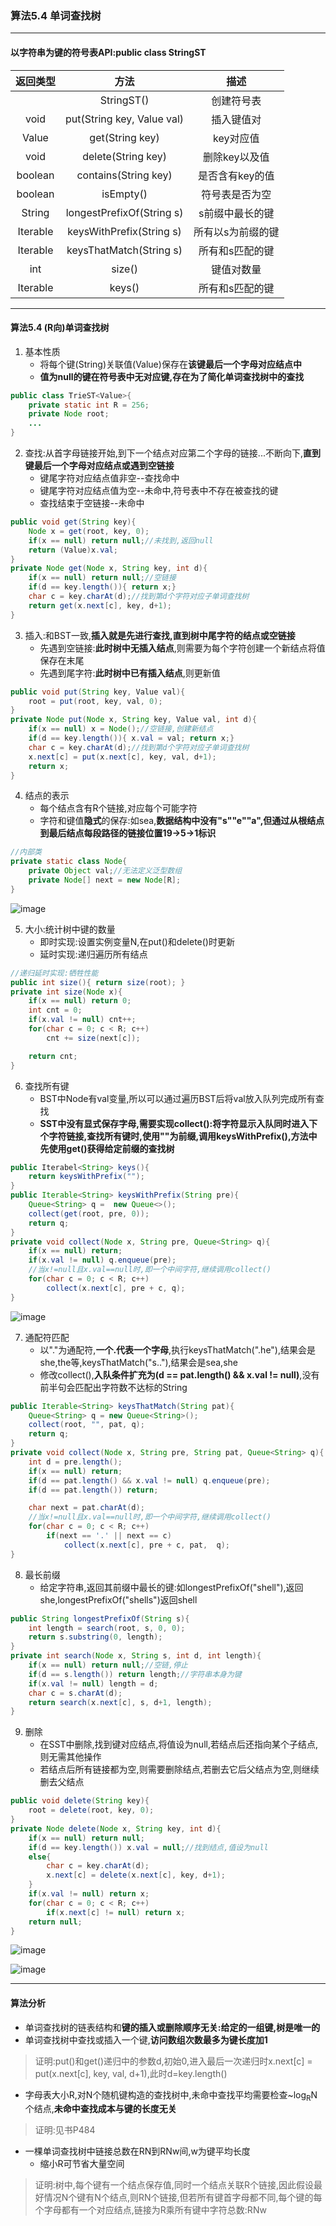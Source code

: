 ### 算法5.4 单词查找树
---

#### 以字符串为键的符号表API:public class StringST<Value>

|返回类型|方法|描述|
|:-:|:-:|:-:|
||StringST()|创建符号表|
|void|put(String key, Value val)|插入键值对|
|Value|get(String key)|key对应值|
|void|delete(String key)|删除key以及值|
|boolean|contains(String key)|是否含有key的值|
|boolean|isEmpty()|符号表是否为空|
|String|longestPrefixOf(String s)|s前缀中最长的键|
|Iterable<String>|keysWithPrefix(String s)|所有以s为前缀的键|
|Iterable<String>|keysThatMatch(String s)|所有和s匹配的键|
|int|size()|键值对数量|
|Iterable<String>|keys()|所有和s匹配的键|

---

#### 算法5.4 (R向)单词查找树
1. 基本性质
    + 将每个键(String)关联值(Value)保存在**该键最后一个字母对应结点中**
    + **值为null的键在符号表中无对应键,存在为了简化单词查找树中的查找**
```Java
public class TrieST<Value>{
    private static int R = 256;
    private Node root;
    ...
}
```
2. 查找:从首字母链接开始,到下一个结点对应第二个字母的链接...不断向下,**直到键最后一个字母对应结点或遇到空链接**
    + 键尾字符对应结点值非空--查找命中
    + 键尾字符对应结点值为空--未命中,符号表中不存在被查找的键
    + 查找结束于空链接--未命中
```Java
public void get(String key){
    Node x = get(root, key, 0);
    if(x == null) return null;//未找到,返回null
    return (Value)x.val;
}
private Node get(Node x, String key, int d){
    if(x == null) return null;//空链接
    if(d == key.length()){ return x;}
    char c = key.charAt(d);//找到第d个字符对应子单词查找树
    return get(x.next[c], key, d+1);
}
```
3. 插入:和BST一致,**插入就是先进行查找,直到树中尾字符的结点或空链接**
    + 先遇到空链接:**此时树中无插入结点**,则需要为每个字符创建一个新结点将值保存在末尾
    + 先遇到尾字符:**此时树中已有插入结点**,则更新值
```Java
public void put(String key, Value val){
    root = put(root, key, val, 0);
}
private Node put(Node x, String key, Value val, int d){
    if(x == null) x = Node();//空链接,创建新结点
    if(d == key.length()){ x.val = val; return x;}
    char c = key.charAt(d);//找到第d个字符对应子单词查找树
    x.next[c] = put(x.next[c], key, val, d+1);
    return x;
}
```
4. 结点的表示
    + 每个结点含有R个链接,对应每个可能字符
    + 字符和键值**隐式**的保存:如sea,**数据结构中没有"s""e""a",但通过从根结点到最后结点每段路径的链接位置19->5->1标识**
```Java
//内部类
private static class Node{
    private Object val;//无法定义泛型数组
    private Node[] next = new Node[R];
}
```

![image](https://github.com/NepJNQ/algs4Note/raw/master/5-String/node.png)

5. 大小:统计树中键的数量
    + 即时实现:设置实例变量N,在put()和delete()时更新
    + 延时实现:递归遍历所有结点
```Java
//递归延时实现:牺牲性能
public int size(){ return size(root); }
private int size(Node x){
    if(x == null) return 0;
    int cnt = 0;
    if(x.val != null) cnt++;
    for(char c = 0; c < R; c++)
        cnt += size(next[c]);

    return cnt;
}  
```
6. 查找所有键
    + BST中Node有val变量,所以可以通过遍历BST后将val放入队列完成所有查找
    + **SST中没有显式保存字母,需要实现collect():将字符显示入队同时进入下个字符链接,查找所有键时,使用""为前缀,调用keysWithPrefix(),方法中先使用get()获得给定前缀的查找树**
```Java
public Iterabel<String> keys(){
    return keysWithPrefix("");
}
public Iterable<String> keysWithPrefix(String pre){
    Queue<String> q =  new Queue<>();
    collect(get(root, pre, 0));
    return q;
}
private void collect(Node x, String pre, Queue<String> q){
    if(x == null) return;
    if(x.val != null) q.enqueue(pre);
    //当x!=null且x.val==null时,即一个中间字符,继续调用collect()
    for(char c = 0; c < R; c++)
        collect(x.next[c], pre + c, q);
}
```

![image](https://github.com/NepJNQ/algs4Note/raw/master/5-String/STget.png)

7. 通配符匹配
    + 以"."为通配符,**一个.代表一个字母**,执行keysThatMatch(".he"),结果会是she,the等,keysThatMatch("s.."),结果会是sea,she
    + 修改collect(),**入队条件扩充为(d == pat.length() && x.val != null)**,没有前半句会匹配出字符数不达标的String
```Java
public Iterable<String> keysThatMatch(String pat){
    Queue<String> q = new Queue<String>();
    collect(root, "", pat, q);
    return q;
}
private void collect(Node x, String pre, String pat, Queue<String> q){
    int d = pre.length();
    if(x == null) return;
    if(d == pat.length() && x.val != null) q.enqueue(pre);
    if(d == pat.length()) return;

    char next = pat.charAt(d);
    //当x!=null且x.val==null时,即一个中间字符,继续调用collect()
    for(char c = 0; c < R; c++)
        if(next == '.' || next == c)
            collect(x.next[c], pre + c, pat,  q);
}
```
8. 最长前缀
    + 给定字符串,返回其前缀中最长的键:如longestPrefixOf("shell"),返回she,longestPrefixOf("shells")返回shell
```Java
public String longestPrefixOf(String s){
    int length = search(root, s, 0, 0);
    return s.substring(0, length);
}
private int search(Node x, String s, int d, int length){
    if(x == null) return null;//空链,停止
    if(d == s.length()) return length;//字符串本身为键
    if(x.val != null) length = d;
    char c = s.charAt(d);
    return search(x.next[c], s, d+1, length);
}
```
9. 删除
    + 在SST中删除,找到键对应结点,将值设为null,若结点后还指向某个子结点,则无需其他操作
    + 若结点后所有链接都为空,则需要删除结点,若删去它后父结点为空,则继续删去父结点
```Java
public void delete(String key){
    root = delete(root, key, 0);
}
private Node delete(Node x, String key, int d){
    if(x == null) return null;
    if(d == key.length()) x.val = null;//找到结点,值设为null
    else{
        char c = key.charAt(d);
        x.next[c] = delete(x.next[c], key, d+1);
    }
    if(x.val != null) return x;
    for(char c = 0; c < R; c++)
        if(x.next[c] != null) return x;
    return null;
}
```

![image](https://github.com/NepJNQ/algs4Note/raw/master/5-String/delete2.png)

![image](https://github.com/NepJNQ/algs4Note/raw/master/5-String/delete.png)

---

#### 算法分析
+ 单词查找树的链表结构和**键的插入或删除顺序无关:给定的一组键,树是唯一的**
+ 单词查找树中查找或插入一个键,**访问数组次数最多为键长度加1**
> 证明:put()和get()递归中的参数d,初始0,进入最后一次递归时x.next[c] = put(x.next[c], key, val, d+1),此时d=key.length()
+ 字母表大小R,对N个随机键构造的查找树中,未命中查找平均需要检查~log<sub>R</sub>N个结点,**未命中查找成本与键的长度无关**
> 证明:见书P484
+ 一棵单词查找树中链接总数在RN到RNw间,w为键平均长度
    + 缩小R可节省大量空间
> 证明:树中,每个键有一个结点保存值,同时一个结点关联R个链接,因此假设最好情况N个键有N个结点,则RN个链接,但若所有键首字母都不同,每个键的每个字母都有一个对应结点,链接为R乘所有键中字符总数:RNw

